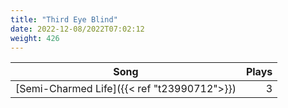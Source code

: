 ```yaml
---
title: "Third Eye Blind"
date: 2022-12-08/2022T07:02:12
weight: 426
---
```




 Song | Plays 
----- | -----:
[Semi-Charmed Life]({{< ref "t23990712">}}) | 3
